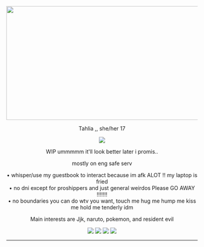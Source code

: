 <p align="center">
  <img width="560" height="300" src="https://64.media.tumblr.com/c6edf1a0d593c95a79e2c017cbe9607f/ecd38cf95304104f-6d/s250x400/e7815826cc5406c14d6146d75223f28d5e3b4b09.gif">
</p>

<p align="center">
Tahlia ,, she/her  17 

<p align="center">
  <img  src="https://camo.githubusercontent.com/b70fb9ae672e3a7613d48970f307cc7c7a2c068110985741ebc3e23a2ec771c5/68747470733a2f2f36342e6d656469612e74756d626c722e636f6d2f64643132323433656363396235323564663964356237346237373161383037372f633135646432366566636338616635312d31372f73363430783936302f663934343533633261353439366364346636656164363133356137386632373432623834326562302e676966">
</p>

<p align="center">
  WIP ummmmm it'll look better later i promis..

   <p align="center">
     mostly on eng safe serv
  

<p align="center">
• whisper/use my guestbook to interact because im afk ALOT !! my laptop is fried <br> • no dni except for proshippers and just general weirdos Please GO AWAY !!!!!!! <br> • no boundaries you can do wtv you want, touch me hug me hump me kiss me hold me tenderly idm

<p align="center">
Main interests are Jjk, naruto, pokemon, and resident evil 


<p align="center">
   <img src="https://watermelon.crd.co/assets/images/gallery21/13943fcb.gif?v=2a41aca3">  <img src="https://watermelon.crd.co/assets/images/gallery21/c78efcc4.gif?v=2a41aca3">  <img  src="https://watermelon.crd.co/assets/images/gallery21/f8637baf.gif?v=2a41aca3">  <img  src="https://cdn.discordapp.com/attachments/1082227812875898920/1117335918827806812/blinkiesCafe-GH.gif">
   

****

